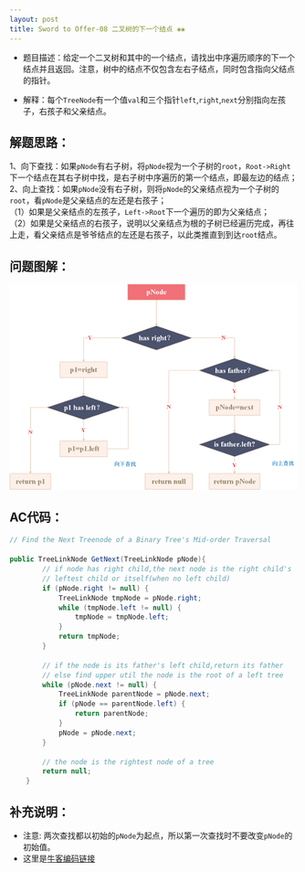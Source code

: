 ```yaml
---
layout: post
title: Sword to Offer-08 二叉树的下一个结点 ❀❀
---
```


* 题目描述：给定一个二叉树和其中的一个结点，请找出中序遍历顺序的下一个结点并且返回。注意，树中的结点不仅包含左右子结点，同时包含指向父结点的指针。   

* 解释：每个`TreeNode`有一个值`val`和三个指针`left`,`right`,`next`分别指向左孩子，右孩子和父亲结点。

## 解题思路：

1、向下查找：如果`pNode`有右子树，将`pNode`视为一个子树的`root`，`Root->Right`下一个结点在其右子树中找，是右子树中序遍历的第一个结点，即最左边的结点；  
2、向上查找：如果`pNode`没有右子树，则将`pNode`的父亲结点视为一个子树的`root`，看`pNode`是父亲结点的左还是右孩子；  
（1）如果是父亲结点的左孩子，`Left->Root`下一个遍历的即为父亲结点；  
（2）如果是父亲结点的右孩子，说明以父亲结点为根的子树已经遍历完成，再往上走，看父亲结点是爷爷结点的左还是右孩子，以此类推直到到达`root`结点。  

## 问题图解：

<center>
    <img src="/assets/img/blog/sword-offer-08.png">
</center>


## AC代码：

```java
// Find the Next Treenode of a Binary Tree's Mid-order Traversal

public TreeLinkNode GetNext(TreeLinkNode pNode){
        // if node has right child,the next node is the right child's
        // leftest child or itself(when no left child)
        if (pNode.right != null) {
            TreeLinkNode tmpNode = pNode.right;
            while (tmpNode.left != null) {
                tmpNode = tmpNode.left;
            }
            return tmpNode;
        }

        // if the node is its father's left child,return its father
        // else find upper util the node is the root of a left tree
        while (pNode.next != null) {
            TreeLinkNode parentNode = pNode.next;
            if (pNode == parentNode.left) {
                return parentNode;
            }
            pNode = pNode.next;
        }
        
        // the node is the rightest node of a tree
        return null;
    }
```
## 补充说明：

* 注意: 两次查找都以初始的`pNode`为起点，所以第一次查找时不要改变`pNode`的初始值。
* 这里是[牛客编码链接](https://www.nowcoder.com/practice/9023a0c988684a53960365b889ceaf5e?tpId=13&tqId=11210&tPage=3&rp=1&ru=%2Fta%2Fcoding-interviews&qru=%2Fta%2Fcoding-interviews%2Fquestion-ranking)